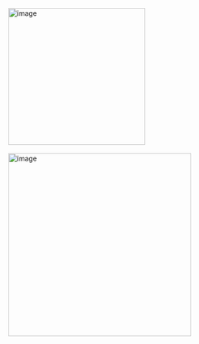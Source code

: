 <img width="278" alt="image" src="https://github.com/MohithGowdaa/CMPE277_IOS-UnitConverterApp/assets/57209823/c499068f-ac4f-47c7-af44-fb87f002fc76">
<br><br>

<img width="372" alt="image" src="https://github.com/MohithGowdaa/CMPE277_IOS-UnitConverterApp/assets/57209823/d42b556d-8ef8-4869-95ef-4d3c212e88cb">



